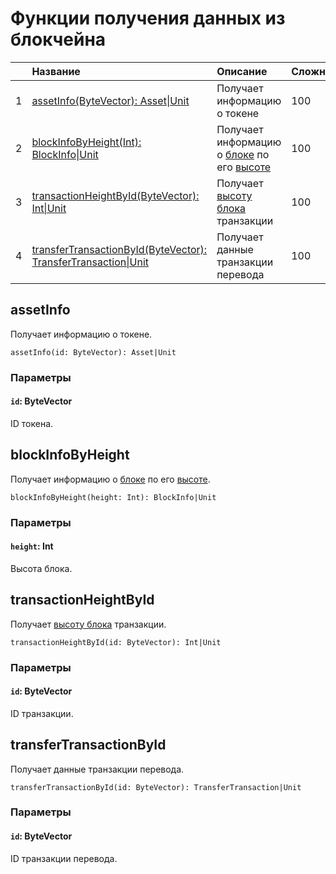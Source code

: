 # Функции получения данных из блокчейна

|      | Название | Описание | Сложность |
| :--- | :--- | :--- | :--- |
|   1  | <a href="#assetInfo">assetInfo(ByteVector): Аsset&#124;Unit</a> | Получает информацию о токене | 100 |
|   2  | <a href="#blockInfoByHeight">blockInfoByHeight(Int): BlockInfo&#124;Unit</a> | Получает информацию о [блоке](blockchain/block.md) по его [высоте](blockchain/block-height.md) | 100 |
|   3  | <a href="#transactionHeightById">transactionHeightById(ByteVector): Int&#124;Unit</a> | Получает [высоту блока](blockchain/block-height.md) транзакции | 100 |
|   4  | <a href="#transferTransactionById">transferTransactionById(ByteVector): TransferTransaction&#124;Unit</a> | Получает данные транзакции перевода | 100 |

## assetInfo

Получает информацию о токене.

```
assetInfo(id: ByteVector): Аsset|Unit
```

### Параметры

#### `id`: ByteVector

ID токена.

## blockInfoByHeight

Получает информацию о [блоке](blockchain/block.md) по его [высоте](blockchain/block-height.md).

```
blockInfoByHeight(height: Int): BlockInfo|Unit
```

### Параметры

#### `height`: Int

Высота блока.

## transactionHeightById

Получает [высоту блока](blockchain/block-height.md) транзакции.

```
transactionHeightById(id: ByteVector): Int|Unit
```

### Параметры

#### `id`: ByteVector

ID транзакции.

## transferTransactionById

Получает данные транзакции перевода.

```
transferTransactionById(id: ByteVector): TransferTransaction|Unit
```

### Параметры

#### `id`: ByteVector

ID транзакции перевода.
